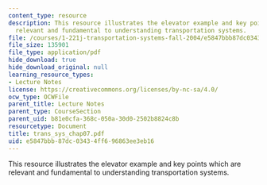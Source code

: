 ```yaml
---
content_type: resource
description: This resource illustrates the elevator example and key points which are
  relevant and fundamental to understanding transportation systems.
file: /courses/1-221j-transportation-systems-fall-2004/e5847bbb87dc03434ff696863ee3eb16_trans_sys_chap07.pdf
file_size: 135901
file_type: application/pdf
hide_download: true
hide_download_original: null
learning_resource_types:
- Lecture Notes
license: https://creativecommons.org/licenses/by-nc-sa/4.0/
ocw_type: OCWFile
parent_title: Lecture Notes
parent_type: CourseSection
parent_uid: b81e0cfa-368c-050a-30d0-2502b8824c8b
resourcetype: Document
title: trans_sys_chap07.pdf
uid: e5847bbb-87dc-0343-4ff6-96863ee3eb16
---
```

This resource illustrates the elevator example and key points which are relevant and fundamental to understanding transportation systems.